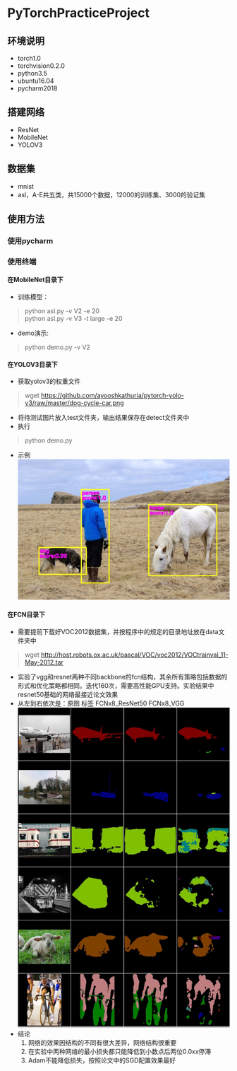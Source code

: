 # PyTorchPracticeProject
## 环境说明
* torch1.0
* torchvision0.2.0
* python3.5
* ubuntu16.04
* pycharm2018
## 搭建网络
* ResNet
* MobileNet
* YOLOV3
## 数据集
* mnist
* asl，A-E共五类，共15000个数据，12000的训练集、3000的验证集
## 使用方法
### 使用pycharm
### 使用终端
#### 在MobileNet目录下
* 训练模型：
> python asl.py -v V2 -e 20  
> python asl.py -v V3 -t large -e 20
* demo演示: 
> python demo.py -v V2

#### 在YOLOV3目录下   
* 获取yolov3的权重文件   
> wget https://github.com/ayooshkathuria/pytorch-yolo-v3/raw/master/dog-cycle-car.png
* 将待测试图片放入test文件夹，输出结果保存在detect文件夹中  
* 执行  
> python demo.py
* 示例  
![image](https://github.com/AishuaiYao/PyTorch/blob/master/YOLOV3/detect/person.jpg)

#### 在FCN目录下   
* 需要提前下载好VOC2012数据集，并按程序中的规定的目录地址放在data文件夹中
> wget http://host.robots.ox.ac.uk/pascal/VOC/voc2012/VOCtrainval_11-May-2012.tar
* 实验了vgg和resnet两种不同backbone的fcn结构，其余所有策略包括数据的形式和优化策略都相同。迭代160次，需要高性能GPU支持。实验结果中resnet50基础的网络最接近论文效果  
* 从左到右依次是：原图 标签 FCNx8_ResNet50 FCNx8_VGG  
![image](https://github.com/AishuaiYao/PyTorch/blob/master/FCN/test/39759931.jpg)  
* 结论
  1. 网络的效果因结构的不同有很大差异，网络结构很重要  
  2. 在实验中两种网络的最小损失都只能降低到小数点后两位0.0xx停滞  
  3. Adam不能降低损失，按照论文中的SGD配置效果最好  



